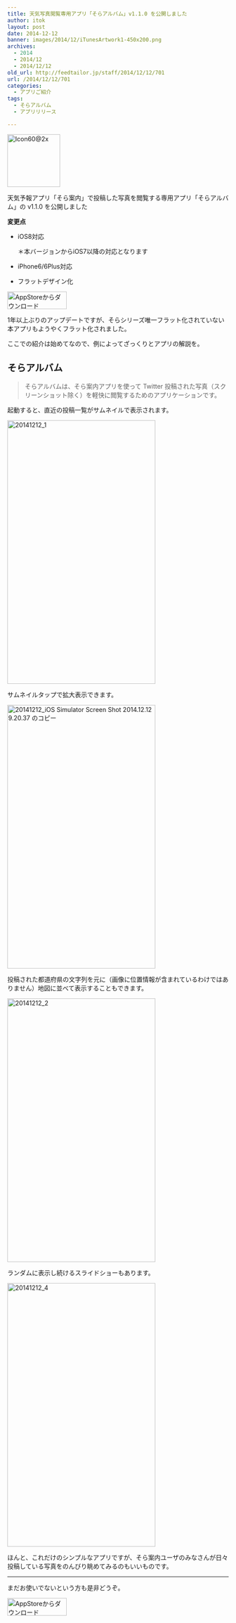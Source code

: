 ```yaml
---
title: 天気写真閲覧専用アプリ「そらアルバム」v1.1.0 を公開しました
author: itok
layout: post
date: 2014-12-12
banner: images/2014/12/iTunesArtwork1-450x200.png
archives:
  - 2014
  - 2014/12
  - 2014/12/12
old_url: http://feedtailor.jp/staff/2014/12/12/701
url: /2014/12/12/701
categories:
  - アプリご紹介
tags:
  - そらアルバム
  - アプリリリース

---
```

<a href="https://itunes.apple.com/jp/app/id658139582" target="_blank"><img src="/images/2014/12/2b24d9a0abccbdd84364b466cc9680e3.png" alt="Icon60@2x" width="120" height="120" class="alignnone size-full wp-image-702" /></a>

天気予報アプリ「そら案内」で投稿した写真を閲覧する専用アプリ「そらアルバム」の v1.1.0 を公開しました

**変更点**

  * iOS8対応
  
    ＊本バージョンからiOS7以降の対応となります
  * iPhone6/6Plus対応
  * フラットデザイン化

<a href="https://itunes.apple.com/jp/app/id658139582" target="_blank"><img src="/images/2014/04/Download_on_the_App_Store_Badge_JP_135x40_1004.png" alt="AppStoreからダウンロード" width="135" height="40" class="alignnone size-full wp-image-58" /></a>

1年以上ぶりのアップデートですが、そらシリーズ唯一フラット化されていない本アプリもようやくフラット化されました。

ここでの紹介は始めてなので、例によってざっくりとアプリの解説を。

## そらアルバム

> そらアルバムは、そら案内アプリを使って Twitter 投稿された写真（スクリーンショット除く）を軽快に閲覧するためのアプリケーションです。 

起動すると、直近の投稿一覧がサムネイルで表示されます。

[<img src="/images/2014/12/20141212_1.png" alt="20141212_1" width="337" height="600" class="alignnone size-full wp-image-704" />](/images/2014/12/20141212_1.png)

サムネイルタップで拡大表示できます。

[<img src="/images/2014/12/8686462e14c223b70eb82312a91d0988.png" alt="20141212_iOS Simulator Screen Shot 2014.12.12 9.20.37 のコピー" width="337" height="600" class="alignnone size-full wp-image-705" />](/images/2014/12/8686462e14c223b70eb82312a91d0988.png)

投稿された都道府県の文字列を元に（画像に位置情報が含まれているわけではありません）地図に並べて表示することもできます。

[<img src="/images/2014/12/20141212_2.png" alt="20141212_2" width="337" height="600" class="alignnone size-full wp-image-706" />](/images/2014/12/20141212_2.png)

ランダムに表示し続けるスライドショーもあります。

[<img src="/images/2014/12/20141212_4.png" alt="20141212_4" width="337" height="600" class="alignnone size-full wp-image-707" />](/images/2014/12/20141212_4.png)

ほんと、これだけのシンプルなアプリですが、そら案内ユーザのみなさんが日々投稿している写真をのんびり眺めてみるのもいいものです。

* * *

まだお使いでないという方も是非どうぞ。

<a href="https://itunes.apple.com/jp/app/id658139582" target="_blank"><img src="/images/2014/04/Download_on_the_App_Store_Badge_JP_135x40_1004.png" alt="AppStoreからダウンロード" width="135" height="40" class="alignnone size-full wp-image-58" /></a>